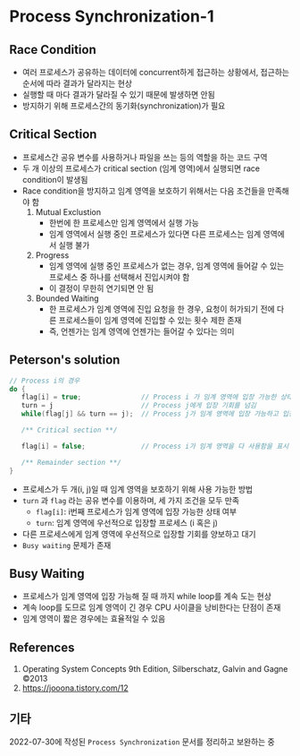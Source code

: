 # Process Synchronization-1

## Race Condition

- 여러 프로세스가 공유하는 데이터에 concurrent하게 접근하는 상황에서, 접근하는 순서에 따라 결과가 달라지는 현상
- 실행할 때 마다 결과가 달라질 수 있기 때문에 발생하면 안됨
- 방지하기 위해 프로세스간의 동기화(synchronization)가 필요

## Critical Section

- 프로세스간 공유 변수를 사용하거나 파일을 쓰는 등의 역할을 하는 코드 구역
- 두 개 이상의 프로세스가 critical section (임계 영역)에서 실행되면 race condition이 발생됨
- Race condition을 방지하고 임계 영역을 보호하기 위해서는 다음 조건들을 만족해야 함
  1. Mutual Exclustion
     - 한번에 한 프로세스만 임계 영역에서 실행 가능
     - 임계 영역에서 실행 중인 프로세스가 있다면 다른 프로세스는 임계 영역에서 실행 불가
  2. Progress
     - 임계 영역에 실행 중인 프로세스가 없는 경우, 임계 영역에 들어갈 수 있는 프로세스 중 하나를 선택해서 진입시켜야 함
     - 이 결정이 무한히 연기되면 안 됨
  3. Bounded Waiting
     - 한 프로세스가 임계 영역에 진입 요청을 한 경우, 요청이 허가되기 전에 다른 프로세스들이 임계 영역에 진입할 수 있는 횟수 제한 존재
     - 즉, 언젠가는 임계 영역에 언젠가는 들어갈 수 있다는 의미

## Peterson's solution

```c
// Process i의 경우
do {
   flag[i] = true;               // Process i 가 임계 영역에 입장 가능한 상태
   turn = j                      // Process j에게 입장 기회를 넘김
   while(flag[j] && turn == j);  // Process j가 임계 영역에 입장 가능하고 입장 기회가 있다면 대기

   /** Critical section **/

   flag[i] = false;              // Process i가 임계 영역을 다 사용함을 표시

   /** Remainder section **/
}
```

- 프로세스가 두 개(i, j)일 때 임계 영역을 보호하기 위해 사용 가능한 방법
- `turn` 과 `flag` 라는 공유 변수를 이용하며, 세 가지 조건을 모두 만족
  - `flag[i]`: i번째 프로세스가 임계 영역에 입장 가능한 상태 여부
  - `turn`: 임계 영역에 우선적으로 입장할 프로세스 (i 혹은 j)
- 다른 프로세스에게 임계 영역에 우선적으로 입장할 기회를 양보하고 대기
- `Busy waiting` 문제가 존재

## Busy Waiting

- 프로세스가 임계 영역에 입장 가능해 질 때 까지 while loop를 계속 도는 현상
- 계속 loop를 도므로 임계 영역이 긴 경우 CPU 사이클을 낭비한다는 단점이 존재
- 임계 영역이 짧은 경우에는 효율적일 수 있음

## References

1. Operating System Concepts 9th Edition, Silberschatz, Galvin and Gagne ©2013
2. https://jooona.tistory.com/12

## 기타

2022-07-30에 작성된 `Process Synchronization` 문서를 정리하고 보완하는 중

